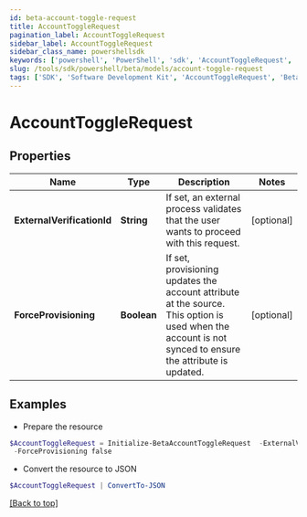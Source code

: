 ```yaml
---
id: beta-account-toggle-request
title: AccountToggleRequest
pagination_label: AccountToggleRequest
sidebar_label: AccountToggleRequest
sidebar_class_name: powershellsdk
keywords: ['powershell', 'PowerShell', 'sdk', 'AccountToggleRequest', 'BetaAccountToggleRequest'] 
slug: /tools/sdk/powershell/beta/models/account-toggle-request
tags: ['SDK', 'Software Development Kit', 'AccountToggleRequest', 'BetaAccountToggleRequest']
---
```



# AccountToggleRequest

## Properties

Name | Type | Description | Notes
------------ | ------------- | ------------- | -------------
**ExternalVerificationId** | **String** | If set, an external process validates that the user wants to proceed with this request. | [optional] 
**ForceProvisioning** | **Boolean** | If set, provisioning updates the account attribute at the source.   This option is used when the account is not synced to ensure the attribute is updated. | [optional] 

## Examples

- Prepare the resource
```powershell
$AccountToggleRequest = Initialize-BetaAccountToggleRequest  -ExternalVerificationId 3f9180835d2e5168015d32f890ca1581 `
 -ForceProvisioning false
```

- Convert the resource to JSON
```powershell
$AccountToggleRequest | ConvertTo-JSON
```


[[Back to top]](#) 

